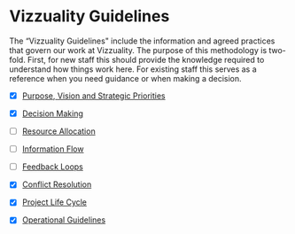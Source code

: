 # Vizzuality Guidelines

The “Vizzuality Guidelines" include the information and agreed practices that govern our work at Vizzuality. The purpose of this methodology is two-fold. First, for new staff this should provide the knowledge required to understand how things work here. For existing staff this serves as a reference when you need guidance or when making a decision.

* [x] [Purpose, Vision and Strategic Priorities](purpose/index.md)
* [x] [Decision Making](decision-making/index.md)
* [ ] [Resource Allocation](resource-allocation/index.md)
* [ ] [Information Flow](information-flow/index.md)
* [ ] [Feedback Loops](https://github.com/tiagojsag/playbook/tree/f4258ec95e6f5fa44d80db7399fd1b1c38c76d16/feedback-loops/index.md)
* [x] [Conflict Resolution](conflict-resolution/index.md)
* [x] [Project Life Cycle](projects/index.md)
* [x] [Operational Guidelines](guidelines/index.md)

